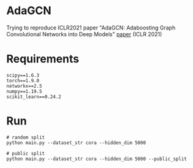 # AdaGCN
Trying to reproduce ICLR2021 paper "AdaGCN: Adaboosting Graph Convolutional Networks into Deep Models" [paper](https://openreview.net/forum?id=QkRbdiiEjM) (ICLR 2021)

# Requirements
```
scipy==1.6.3
torch==1.9.0
networkx==2.5
numpy==1.19.5
scikit_learn==0.24.2
```

# Run
```
# random split
python main.py --dataset_str cora --hidden_dim 5000

# public split
python main.py --dataset_str cora --hidden_dim 5000 --public_split
```
